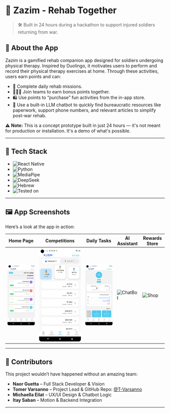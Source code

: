 # 🦵 Zazim - Rehab Together

> 🛠️ Built in 24 hours during a hackathon to support injured soldiers returning from war.

## 📱 About the App

Zazim is a gamified rehab companion app designed for soldiers undergoing physical therapy. Inspired by Duolingo, it motivates users to perform and record their physical therapy exercises at home. Through these activities, users earn points and can:

- 🎯 Complete daily rehab missions.
- 🧑‍🤝‍🧑 Join teams to earn bonus points together.
- 🛍️ Use points to “purchase” fun activities from the in-app store.
- 🤖 Use a built-in LLM chatbot to quickly find bureaucratic resources like paperwork, support phone numbers, and relevant articles to simplify post-war rehab.

⚠️ **Note:** This is a concept prototype built in just 24 hours — it's not meant for production or installation. It's a demo of what's possible.

---

## 🧠 Tech Stack

- ![React Native](https://img.shields.io/badge/Frontend-React%20Native-61DAFB?logo=react&logoColor=white)
- ![Python](https://img.shields.io/badge/Backend-Python-3776AB?logo=python&logoColor=white)
- ![MediaPipe](https://img.shields.io/badge/Motion-MediaPipe-orange)
- ![DeepSeek](https://img.shields.io/badge/LLM-DeepSeek-blue)
- ![Hebrew](https://img.shields.io/badge/Language-Hebrew-lightgrey)
- ![Tested on](https://img.shields.io/badge/Tested-Android%20Emulator%20%7C%20Real%20Device-green)

---

## 🖼️ App Screenshots

Here’s a look at the app in action:

| Home Page | Competitions | Daily Tasks | AI Assistant | Rewards Store |
|-----------|--------------|-------------|--------------|----------------|
| ![Home](./Screenshot_Home.png) | ![Competition](./Screenshot_Competition.png) | ![Profile](./Screenshot_Profile.png) | ![ChatBot](./Screenshot_ChetBot.png) | ![Shop](./Screenshot_20250404_081032.png) |


---
## 👥 Contributors

This project wouldn’t have happened without an amazing team:

- **Naor Guetta** – Full Stack Developer & Vision  
- **Tomer Varsanno** – Project Lead & GitHub Repo: [@T-Varsanno](https://github.com/T-Varsanno)  
- **Michaella Eilat** – UX/UI Design & Chatbot Logic  
- **Itay Saban** – Motion & Backend Integration  

---

